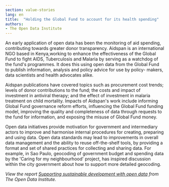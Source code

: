 ```yaml
---
section: value-stories
lang: en
title:  "Holding the Global Fund to account for its health spending"
authors:
- The Open Data Institute
---
```


An early application of open data has been the monitoring of aid spending, contributing towards greater donor transparency. Aidspan is an international NGO based in Kenya,working to enhance the effectiveness of the Global Fund to fight AIDS, Tuberculosis and Malaria by serving as a watchdog of the fund's programmes. It does this using open data from the Global Fund to publish information, analysis and policy advice for use by policy- makers, data scientists and health advocates alike.

Aidspan publications have covered topics such as procurement cost trends; levels of donor contributions to the fund; the costs and impact of investment in antiviral therapy; and the effect of investment in malaria treatment on child mortality. Impacts of Aidspan's work include informing Global Fund governance reform efforts, influencing the Global Fund funding model, improving the quality and completeness of data through requests to the fund for information, and exposing the misuse of Global Fund money.

Open data initiatives provide motivation for government and intermediary actors to improve and harmonise internal procedures for creating, preparing and using data. Open data standards may lead to improvements in overall data management and the ability to reuse off-the-shelf tools, by providing a format and set of shared practices for collecting and sharing data. For example, in Sao Paulo, geocoding of government budget and spending data by the 'Caring for my neighbourhood' project, has inspired discussion within the city government about how to support more detailed geocoding.

*View the report [Supporting sustainable development with open data](http://theodi.org/supporting-sustainable-development-with-open-data) from The Open Data Institute.*

